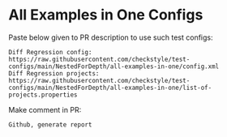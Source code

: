 # All Examples in One Configs
Paste below given to PR description to use such test configs:
```
Diff Regression config: https://raw.githubusercontent.com/checkstyle/test-configs/main/NestedForDepth/all-examples-in-one/config.xml
Diff Regression projects: https://raw.githubusercontent.com/checkstyle/test-configs/main/NestedForDepth/all-examples-in-one/list-of-projects.properties
```
Make comment in PR:
```
Github, generate report
```
